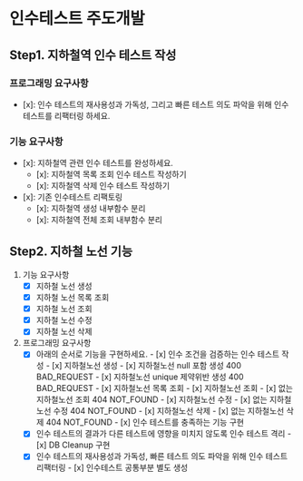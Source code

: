 # 인수테스트 주도개발

## Step1. 지하철역 인수 테스트 작성

### 프로그래밍 요구사항
- [x]: 인수 테스트의 재사용성과 가독성, 그리고 빠른 테스트 의도 파악을 위해 인수 테스트를 리팩터링 하세요.

### 기능 요구사항

- [x]: 지하철역 관련 인수 테스트를 완성하세요.
    - [x]: 지하철역 목록 조회 인수 테스트 작성하기
    - [x]: 지하철역 삭제 인수 테스트 작성하기
- [x]: 기존 인수테스트 리팩토링
    - [x]: 지하철역 생성 내부함수 분리
    - [x]: 지하철역 전체 조회 내부함수 분리

## Step2. 지하철 노선 기능

1. 기능 요구사항
    - [x] 지하철 노선 생성
    - [x] 지하철 노선 목록 조회
    - [x] 지하철 노선 조회
    - [x] 지하철 노선 수정
    - [x] 지하철 노선 삭제
2. 프로그래밍 요구사항
    - [x] 아래의 순서로 기능을 구현하세요.
          - [x] 인수 조건을 검증하는 인수 테스트 작성
            - [x] 지하철노선 생성
            - [x] 지하철노선 null 포함 생성 400 BAD_REQUEST
            - [x] 지하철노선 unique 제약위반 생성 400 BAD_REQUEST
            - [x] 지하철노선 목록 조회
            - [x] 지하철노선 조회
            - [x] 없는 지하철노선 조회 404 NOT_FOUND
            - [x] 지하철노선 수정
            - [x] 없는 지하철노선 수정 404 NOT_FOUND
            - [x] 지하철노선 삭제
            - [x] 없는 지하철노선 삭제 404 NOT_FOUND
          - [x] 인수 테스트를 충족하는 기능 구현
    - [x] 인수 테스트의 결과가 다른 테스트에 영향을 미치지 않도록 인수 테스트 격리
          - [x] DB Cleanup 구현
    - [x] 인수 테스트의 재사용성과 가독성, 빠른 테스트 의도 파악을 위해 인수 테스트 리팩터링
          - [x] 인수테스트 공통부분 별도 생성